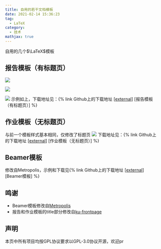 ```yaml
---
title: 自用的若干文档模板
date: 2021-02-14 15:36:23
tag:
  - LaTeX
category: 
  - 技术
mathjax: true
---
```

自用的几个$\LaTeX$模板
<!--more-->

## 报告模板（有标题页）

![](https://cdn.jsdelivr.net/gh/xiaoxuan-yu/Youmans-Blog/img/Template_rapport_页面_1.png)

![](https://cdn.jsdelivr.net/gh/xiaoxuan-yu/Youmans-Blog/img/Template_rapport_页面_2.png)

![](https://cdn.jsdelivr.net/gh/xiaoxuan-yu/Youmans-Blog/img/Template_rapport_页面_3.png)
示例如上，下载地址见：{% link Github上的下载地址 [[external](https://github.com/xiaoxuan-yu/template-for-experimental-report)] [报告模板（有标题页）] %}

## 作业模板（无标题页）

与前一个模板样式基本相同，仅修改了标题页
![](https://cdn.jsdelivr.net/gh/xiaoxuan-yu/Youmans-Blog/img/Template_rapport.jpg)
下载地址见：{% link Github上的下载地址 [[external](https://github.com/xiaoxuan-yu/assignment-template)] [作业模板（无标题页）] %}

## Beamer模板

修改自Metropolis，示例和下载见{% link Github上的下载地址 [[external](https://github.com/xiaoxuan-yu/PKU-Beamer-Metropolis)] [Beamer模板] %}

## 鸣谢
- Beamer模板修改自[Metropolis](https://github.com/matze/mtheme)
- 报告和作业模板的title部分修改自[ku-frontpage](https://github.com/omegahm/ku-frontpage)

## 声明
本页中所有项目均按GPL协议要求以GPL-3.0协议开源，欢迎pr